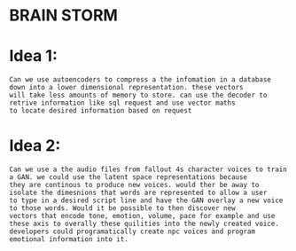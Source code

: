 # BRAIN STORM

# Idea 1:
    
    Can we use autoencoders to compress a the infomation in a database down into a lower dimensional representation. these vectors 
    will take less amounts of memory to store. can use the decoder to retrive information like sql request and use vector maths
    to locate desired information based on request
    
# Idea 2:

    Can we use a the audio files from fallout 4s character voices to train a GAN. we could use the latent space representations because
    they are continous to produce new voices. would ther be away to isolate the dimesnions that words are represented to allow a user
    to type in a desired script line and have the GAN overlay a new voice to those words. Would it be possible to then discover new
    vectors that encode tone, emotion, volume, pace for example and use these axis to overally these quilities into the newly created voice.
    developers could programatically create npc voices and program emotional information into it. 

